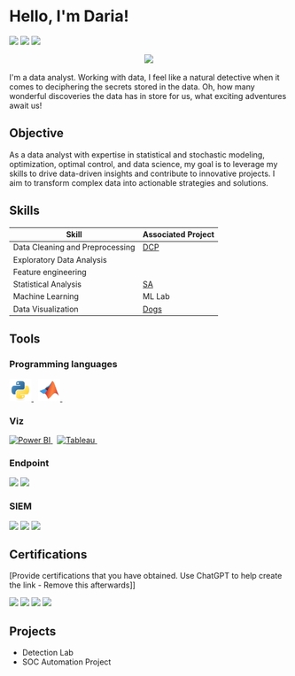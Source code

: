 # Hello, I'm Daria!
<a href="https://linkedin.com"><img src="https://img.shields.io/badge/-LinkedIn-0072b1?&style=for-the-badge&logo=linkedin&logoColor=white" /></a>
<a href="https://www.researchgate.net/profile/Darya-Filatova"><img src="https://img.shields.io/badge/-ResearchGate-00CCBB?&style=for-the-badge&logo=researchgate&logoColor=white" /></a>
<a href="https://public.tableau.com/app/profile/darya.filatova/vizzes"><img src="https://img.shields.io/badge/-Tableau-blue?style=for-the-badge&logo=tableau&logoColor=white" />
</a>
<div id="header" align="center">
  <img src="https://media.giphy.com/media/BferOKonYOspm28AiB/giphy.gif" width="100"/>
</div>

I'm a data analyst. Working with data, I feel like a natural detective when it comes to deciphering the secrets stored in the data. Oh, how many wonderful discoveries the data has in store for us, what exciting adventures await us!

## Objective

As a data analyst with expertise in statistical and stochastic modeling, optimization, optimal control, and data science, my goal is to leverage my skills to drive data-driven insights and contribute to innovative projects. I aim to transform complex data into actionable strategies and solutions.

## Skills

| Skill                                         | Associated Project         |
|-----------------------------------------------|----------------------------|
| Data Cleaning and Preprocessing               | <a href="https:">DCP</a>|
| Exploratory Data Analysis                     |                         |
| Feature engineering                           |                         |
| Statistical Analysis                          | <a href="https: ">SA</a>|
| Machine Learning                              | ML Lab|
| Data Visualization                            | <a href="https://public.tableau.com/app/profile/darya.filatova/viz/myDogsTimeZone/Thechallenge">  Dogs  </a>|


## Tools
### Programming languages
<a href="https://www.python.org/">
    <img src="https://github.com/devicons/devicon/blob/master/icons/python/python-original.svg" title="Python" alt="Python" width="40" height="40"/>
</a>&nbsp;
<a href="https://www.mathworks.com/products/matlab.html">
    <img src="https://github.com/devicons/devicon/blob/master/icons/matlab/matlab-original.svg" title="MATLAB" alt="MATLAB" width="40" height="40"/>
</a>&nbsp;


### Viz

<a href="https://powerbi.microsoft.com/">
    <img src="https://cdn-dynmedia-1.microsoft.com/is/image/microsoftcorp/Hero_BPI_icon1?resMode=sharp2&op_usm=1.5,0.65,15,0&wid=96&hei=96&qlt=100&fmt=png-alpha&fit=constrain" title="Power BI" alt="Power BI" width="40" height="40"/>
</a>&nbsp;
<a href="https://www.tableau.com/">
    <img src="https://public.tableau.com/app/assets/tableau-public-logo-rgb.07774149.svg" title="Tableau" alt="Tableau" width="80" height="80"/>
</a>&nbsp;

### Endpoint

<div>
    <img src="https://img.shields.io/badge/-Microsoft_Defender_for_Endpoint-00A4EF?&style=for-the-badge&logo=Microsoft&logoColor=white" />
    <img src="https://img.shields.io/badge/-Velociraptor-4B275F?&style=for-the-badge&logo=Velociraptor&logoColor=white" />
</div>

### SIEM
<div>
    <img src="https://img.shields.io/badge/-Microsoft_Sentinel-0078D4?&style=for-the-badge&logo=Microsoft&logoColor=white" />
    <img src="https://img.shields.io/badge/-Splunk-000000?&style=for-the-badge&logo=Splunk&logoColor=white" />
    <img src="https://img.shields.io/badge/-Elastic-005571?&style=for-the-badge&logo=Elastic&logoColor=white" />
</div>

## Certifications
[Provide certifications that you have obtained. Use ChatGPT to help create the link - Remove this afterwards]]
<div>
<img src="https://images.credly.com/size/68x68/images/4bb1c5b4-0ef4-40e5-9df0-227b60a49551/Analyst-600X600.png" />
<img src="https://img.shields.io/badge/-A%2B-4D4D4D?&style=for-the-badge&logo=CompTIA&logoColor=white" />
<img src="https://img.shields.io/badge/-CDSA-006400?&style=for-the-badge&logoColor=white" />
<img src="https://img.shields.io/badge/-CCD-000080?&style=for-the-badge&logoColor=white" />
</div>

## Projects
- Detection Lab
- SOC Automation Project
